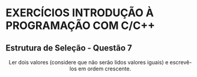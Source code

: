 # EXERCÍCIOS INTRODUÇÃO À PROGRAMAÇÃO COM C/C++ #

## Estrutura de Seleção - Questão 7 ##

<p align="center">
Ler dois valores (considere que não serão lidos valores iguais) e escrevê-los em ordem crescente.
 </p>
